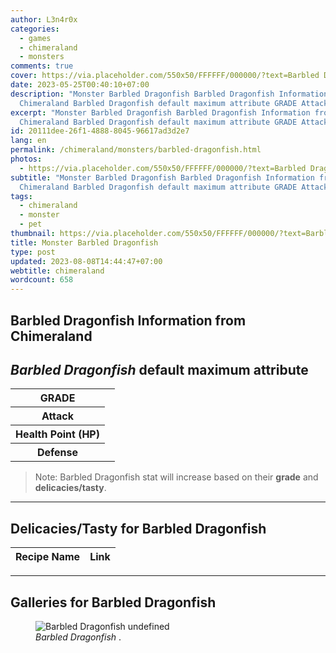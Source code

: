```yaml
---
author: L3n4r0x
categories:
  - games
  - chimeraland
  - monsters
comments: true
cover: https://via.placeholder.com/550x50/FFFFFF/000000/?text=Barbled Dragonfish
date: 2023-05-25T00:40:10+07:00
description: "Monster Barbled Dragonfish Barbled Dragonfish Information from
  Chimeraland Barbled Dragonfish default maximum attribute GRADE Attack "
excerpt: "Monster Barbled Dragonfish Barbled Dragonfish Information from
  Chimeraland Barbled Dragonfish default maximum attribute GRADE Attack "
id: 20111dee-26f1-4888-8045-96617ad3d2e7
lang: en
permalink: /chimeraland/monsters/barbled-dragonfish.html
photos:
  - https://via.placeholder.com/550x50/FFFFFF/000000/?text=Barbled Dragonfish
subtitle: "Monster Barbled Dragonfish Barbled Dragonfish Information from
  Chimeraland Barbled Dragonfish default maximum attribute GRADE Attack "
tags:
  - chimeraland
  - monster
  - pet
thumbnail: https://via.placeholder.com/550x50/FFFFFF/000000/?text=Barbled Dragonfish
title: Monster Barbled Dragonfish
type: post
updated: 2023-08-08T14:44:47+07:00
webtitle: chimeraland
wordcount: 658
---
```


<link
  rel="stylesheet"
  href="https://rawcdn.githack.com/dimaslanjaka/Web-Manajemen/870a349/css/bootstrap-5-3-0-alpha3-wrapper.css"
/>
<section id="bootstrap-wrapper">
  <div data-bs-theme="dark">
    <h2>Barbled Dragonfish Information from Chimeraland</h2>
    <h2 id="attribute"><i>Barbled Dragonfish</i> default maximum attribute</h2>
    <div class="row">
      <div class="col mb-2">
        <div class="card">
          <div class="card-body">
            <table>
              <tr>
                <th>GRADE</th>
                <td><br /></td>
              </tr>
              <tr>
                <th>Attack</th>
                <td></td>
              </tr>
              <tr>
                <th>Health Point (HP)</th>
                <td></td>
              </tr>
              <tr>
                <th>Defense</th>
                <td></td>
              </tr>
            </table>
          </div>
        </div>
      </div>
    </div>
    <blockquote class="bd-callout bd-callout-warning">
      Note: Barbled Dragonfish stat will increase based on their
      <b>grade</b> and <b>delicacies/tasty</b>.
    </blockquote>
    <hr />
    <h2 id="delicacies">Delicacies/Tasty for Barbled Dragonfish</h2>
    <div class="card">
      <div class="card-body">
        <div class="table-responsive">
          <table class="table table-striped">
            <thead>
              <tr>
                <th>Recipe Name</th>
                <th>Link</th>
              </tr>
            </thead>
            <tbody></tbody>
          </table>
        </div>
      </div>
    </div>
    <hr />
    <div id="gallery">
      <h2>Galleries for Barbled Dragonfish</h2>
      <div class="row">
        <div class="col-lg-6 col-12">
          <figure>
            <img
              src="https://www.webmanajemen.com/undefined"
              alt="Barbled Dragonfish undefined"
            />
            <figcaption style="word-wrap: break-word">
              <i>Barbled Dragonfish</i> .
            </figcaption>
          </figure>
        </div>
      </div>
    </div>
  </div>
</section>